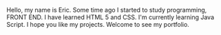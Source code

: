 Hello, my name is Eric.
Some time ago I started to study programming, FRONT END. I have learned HTML 5 and CSS. I'm  currently learning Java Script. I hope you like my projects. Welcome to see my portfolio. 

